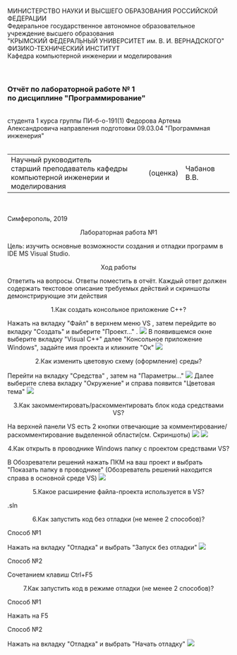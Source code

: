 МИНИСТЕРСТВО НАУКИ  И ВЫСШЕГО ОБРАЗОВАНИЯ РОССИЙСКОЙ ФЕДЕРАЦИИ  
Федеральное государственное автономное образовательное учреждение высшего образования  
"КРЫМСКИЙ ФЕДЕРАЛЬНЫЙ УНИВЕРСИТЕТ им. В. И. ВЕРНАДСКОГО"  
ФИЗИКО-ТЕХНИЧЕСКИЙ ИНСТИТУТ  
Кафедра компьютерной инженерии и моделирования
<br/><br/>
​
### Отчёт по лабораторной работе № 1<br/> по дисциплине "Программирование"
<br/>
​
студента 1 курса группы ПИ-б-о-191(1)  
Федорова Артема Александровича  
направления подготовки 09.03.04 "Программная инженерия"  
<br/>
​
<table>
<tr><td>Научный руководитель<br/> старший преподаватель кафедры<br/> компьютерной инженерии и моделирования</td>
<td>(оценка)</td>
<td>Чабанов В.В.</td>
</tr>
</table>
<br/><br/>
​
Симферополь, 2019





<p align="center">Лабораторная работа №1</p>
Цель: изучить основные возможности создания и отладки программ в IDE MS Visual Studio.
<p align="center">Ход работы</p>

Ответить на вопросы. Ответы поместить в отчёт.
Каждый ответ должен содержать текстовое описание требуемых действий и скриншоты демонстрирующие эти действия

<p align="center">1.Как создать консольное приложение С++?</p>
Нажать на вкладку "Файл" в верхнем меню VS , затем перейдите во вкладку "Создать" и выберите "Проект..." . 
<img src="images/Screenshot1.jpg">
В появившемся окне выберите вкладку "Visual C++" далее "Консольное приложение Windows", задайте имя проекта и кликните "Ок"
<img src="images/Screenshot2.JPG">
<p align="center">2.Как изменить цветовую схему (оформление) среды?</p>
Перейти на вкладку "Средства" , затем на "Параметры..."
<img src="images/Screenshot3.JPG">
Далее выберите слева вкладку "Окружение" и справа появится "Цветовая тема"
<img src="images/Screen4.JPG">
<p align="center">3.Как закомментировать/раскомментировать блок кода средствами VS?</p>
На верхней панели VS есть 2 кнопки отвечающие за комментирование/раскомментирование выделенной области(см. Скриншоты)
<img src="images/Screen5.JPG">
<img src="images/Screen6.JPG">
<p align="center">4.Как открыть в проводнике Windows папку с проектом средствами VS?</p>
В Обозреватели решений нажать ПКМ на ваш проект и выбрать "Показать папку в проводнике" (Обозреватель решений находится справа в основной среде VS)
<img src="images/Screen7.JPG">
<p align="center">5.Какое расширение файла-проекта используется в VS?</p>
.sln
<p align="center">6.Как запустить код без отладки (не менее 2 способов)?</p>
<p align="left">Способ №1</p>
Нажать на вкладку "Отладка" и выбрать "Запуск без отладки"
<img src="images/Screen8.JPG">
<p align="left">Способ №2</p>
Сочетанием клавиш Ctrl+F5
<p align="center">7.Как запустить код в режиме отладки (не менее 2 способов)?</p>
<p align="left">Способ №1</p>
Нажать на F5
<p align="left">Способ №2</p>
Нажать на вкладку "Отладка" и выбрать "Начать отладку"
<img src="images/Screen9.JPG">
